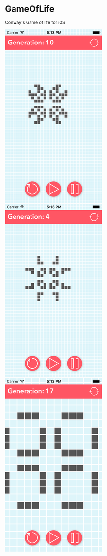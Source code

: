 # GameOfLife
Conway's Game of life for iOS

![alt text](Screenshots/scr1.png?raw=true "Optional Title")
![alt text](Screenshots/scr2.png?raw=true "Optional Title")
![alt text](Screenshots/scr3.png?raw=true "Optional Title")
